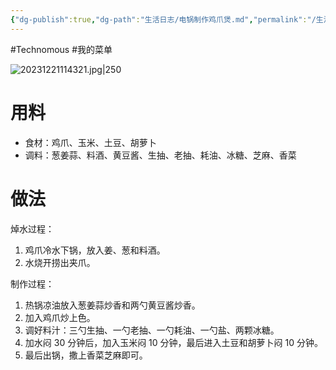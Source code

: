 ```yaml
---
{"dg-publish":true,"dg-path":"生活日志/电锅制作鸡爪煲.md","permalink":"/生活日志/电锅制作鸡爪煲/","created":"2023-12-21T11:21:29.850+08:00","updated":"2023-12-21T12:00:51.045+08:00"}
---
```


#Technomous #我的菜单 

![20231221114321.jpg|250](/img/user/0.Asset/resource/20231221114321.jpg)

# 用料

- 食材：鸡爪、玉米、土豆、胡萝卜
- 调料：葱姜蒜、料酒、黄豆酱、生抽、老抽、耗油、冰糖、芝麻、香菜

# 做法

焯水过程：

1. 鸡爪冷水下锅，放入姜、葱和料酒。
2. 水烧开捞出夹爪。

制作过程：

1. 热锅凉油放入葱姜蒜炒香和两勺黄豆酱炒香。
2. 加入鸡爪炒上色。
3. 调好料汁：三勺生抽、一勺老抽、一勺耗油、一勺盐、两颗冰糖。
4. 加水闷 30 分钟后，加入玉米闷 10 分钟，最后进入土豆和胡萝卜闷 10 分钟。
5. 最后出锅，撒上香菜芝麻即可。
